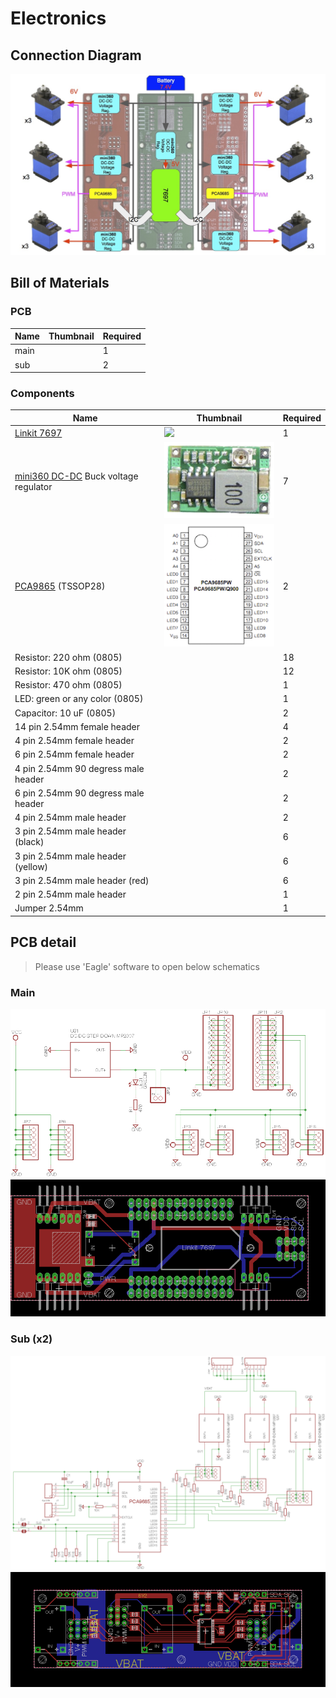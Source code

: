 # Electronics

## Connection Diagram

![connections](files/connections.jpg)

## Bill of Materials

### PCB

Name | Thumbnail | Required |
-------- | --------- | -------- |
main |           | 1 |
sub |           | 2 |

### Components

Name | Thumbnail | Required |
-------- | --------- | -------- |
[Linkit 7697](https://labs.mediatek.com/zh-tw/platform/linkit-7697) | <img width=200 src='https://labs.mediatek.com/images/img_hdk_7697.png'/> | 1 |
[mini360 DC-DC](https://www.aliexpress.com/w/wholesale-mini360-dc-dc.html) Buck voltage regulator | ![](files/mini360.png) | 7 |
[PCA9865](https://cdn-shop.adafruit.com/datasheets/PCA9685.pdf) (TSSOP28)| ![](files/pca9865.png) | 2 |
Resistor: 220 ohm (0805) | | 18 |
Resistor: 10K ohm (0805) | | 12 |
Resistor: 470 ohm (0805) | | 1 |
LED: green or any color (0805) | | 1 |
Capacitor: 10 uF (0805) | | 2 |
14 pin 2.54mm female header | | 4 |
4 pin 2.54mm female header | | 2 |
6 pin 2.54mm female header | | 2 |
4 pin 2.54mm 90 degress male header | | 2 |
6 pin 2.54mm 90 degress male header | | 2 |
4 pin 2.54mm male header | | 2 |
3 pin 2.54mm male header (black) | | 6 |
3 pin 2.54mm male header (yellow) | | 6 |
3 pin 2.54mm male header (red) | | 6 |
2 pin 2.54mm male header | | 1 |
Jumper 2.54mm | | 1 |

## PCB detail

> Please use 'Eagle' software to open below schematics

### Main

![main_sch](files/main_sch.png)
![main_brd](files/main_brd.png)

### Sub (x2)

![sub_sch](files/sub_sch.png)
![sub_brd](files/sub_brd.png)
